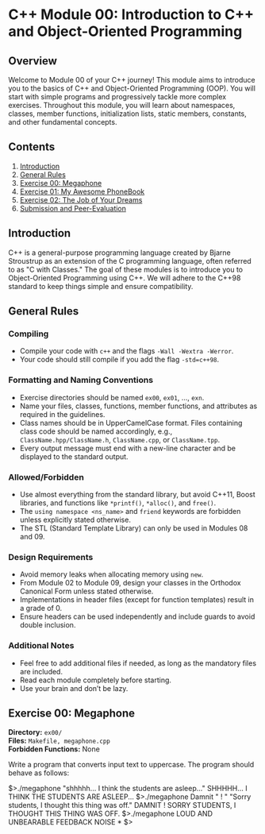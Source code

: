 # C++ Module 00: Introduction to C++ and Object-Oriented Programming

## Overview

Welcome to Module 00 of your C++ journey! This module aims to introduce you to the basics of C++ and Object-Oriented Programming (OOP). You will start with simple programs and progressively tackle more complex exercises. Throughout this module, you will learn about namespaces, classes, member functions, initialization lists, static members, constants, and other fundamental concepts.

## Contents

1. [Introduction](#introduction)
2. [General Rules](#general-rules)
3. [Exercise 00: Megaphone](#exercise-00-megaphone)
4. [Exercise 01: My Awesome PhoneBook](#exercise-01-my-awesome-phonebook)
5. [Exercise 02: The Job of Your Dreams](#exercise-02-the-job-of-your-dreams)
6. [Submission and Peer-Evaluation](#submission-and-peer-evaluation)

## Introduction

C++ is a general-purpose programming language created by Bjarne Stroustrup as an extension of the C programming language, often referred to as "C with Classes." The goal of these modules is to introduce you to Object-Oriented Programming using C++. We will adhere to the C++98 standard to keep things simple and ensure compatibility.

## General Rules

### Compiling

- Compile your code with `c++` and the flags `-Wall -Wextra -Werror`.
- Your code should still compile if you add the flag `-std=c++98`.

### Formatting and Naming Conventions

- Exercise directories should be named `ex00`, `ex01`, ..., `exn`.
- Name your files, classes, functions, member functions, and attributes as required in the guidelines.
- Class names should be in UpperCamelCase format. Files containing class code should be named accordingly, e.g., `ClassName.hpp/ClassName.h`, `ClassName.cpp`, or `ClassName.tpp`.
- Every output message must end with a new-line character and be displayed to the standard output.

### Allowed/Forbidden

- Use almost everything from the standard library, but avoid C++11, Boost libraries, and functions like `*printf()`, `*alloc()`, and `free()`.
- The `using namespace <ns_name>` and `friend` keywords are forbidden unless explicitly stated otherwise.
- The STL (Standard Template Library) can only be used in Modules 08 and 09.

### Design Requirements

- Avoid memory leaks when allocating memory using `new`.
- From Module 02 to Module 09, design your classes in the Orthodox Canonical Form unless stated otherwise.
- Implementations in header files (except for function templates) result in a grade of 0.
- Ensure headers can be used independently and include guards to avoid double inclusion.

### Additional Notes

- Feel free to add additional files if needed, as long as the mandatory files are included.
- Read each module completely before starting.
- Use your brain and don’t be lazy.

## Exercise 00: Megaphone

**Directory:** `ex00/`  
**Files:** `Makefile, megaphone.cpp`  
**Forbidden Functions:** None

Write a program that converts input text to uppercase. The program should behave as follows:

$>./megaphone "shhhhh... I think the students are asleep..."
SHHHHH... I THINK THE STUDENTS ARE ASLEEP...
$>./megaphone Damnit " ! " "Sorry students, I thought this thing was off."
DAMNIT ! SORRY STUDENTS, I THOUGHT THIS THING WAS OFF.
$>./megaphone
LOUD AND UNBEARABLE FEEDBACK NOISE *
$>
